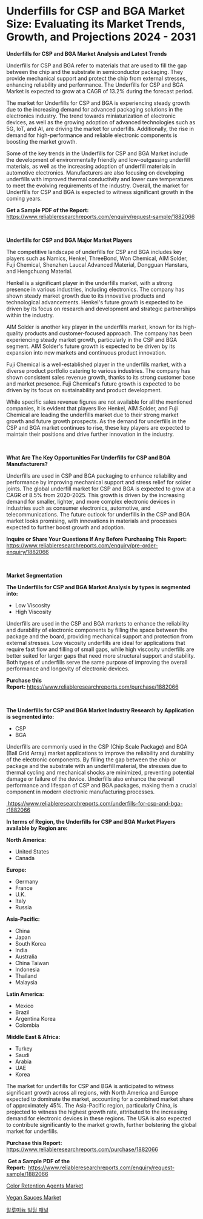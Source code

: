 <p><h1>Underfills for CSP and BGA Market Size: Evaluating its Market Trends, Growth, and Projections 2024 - 2031</h1></p><p><strong>Underfills for CSP and BGA Market Analysis and Latest Trends</strong></p>
<p><p>Underfills for CSP and BGA refer to materials that are used to fill the gap between the chip and the substrate in semiconductor packaging. They provide mechanical support and protect the chip from external stresses, enhancing reliability and performance. The Underfills for CSP and BGA Market is expected to grow at a CAGR of 13.2% during the forecast period.</p><p>The market for Underfills for CSP and BGA is experiencing steady growth due to the increasing demand for advanced packaging solutions in the electronics industry. The trend towards miniaturization of electronic devices, as well as the growing adoption of advanced technologies such as 5G, IoT, and AI, are driving the market for underfills. Additionally, the rise in demand for high-performance and reliable electronic components is boosting the market growth.</p><p>Some of the key trends in the Underfills for CSP and BGA Market include the development of environmentally friendly and low-outgassing underfill materials, as well as the increasing adoption of underfill materials in automotive electronics. Manufacturers are also focusing on developing underfills with improved thermal conductivity and lower cure temperatures to meet the evolving requirements of the industry. Overall, the market for Underfills for CSP and BGA is expected to witness significant growth in the coming years.</p></p>
<p><strong>Get a Sample PDF of the Report:&nbsp;</strong> <a href="https://www.reliableresearchreports.com/enquiry/request-sample/1882066">https://www.reliableresearchreports.com/enquiry/request-sample/1882066</a></p>
<p>&nbsp;</p>
<p><strong>Underfills for CSP and BGA Major Market Players</strong></p>
<p><p>The competitive landscape of underfills for CSP and BGA includes key players such as Namics, Henkel, ThreeBond, Won Chemical, AIM Solder, Fuji Chemical, Shenzhen Laucal Advanced Material, Dongguan Hanstars, and Hengchuang Material. </p><p>Henkel is a significant player in the underfills market, with a strong presence in various industries, including electronics. The company has shown steady market growth due to its innovative products and technological advancements. Henkel's future growth is expected to be driven by its focus on research and development and strategic partnerships within the industry.</p><p>AIM Solder is another key player in the underfills market, known for its high-quality products and customer-focused approach. The company has been experiencing steady market growth, particularly in the CSP and BGA segment. AIM Solder's future growth is expected to be driven by its expansion into new markets and continuous product innovation.</p><p>Fuji Chemical is a well-established player in the underfills market, with a diverse product portfolio catering to various industries. The company has shown consistent sales revenue growth, thanks to its strong customer base and market presence. Fuji Chemical's future growth is expected to be driven by its focus on sustainability and product development.</p><p>While specific sales revenue figures are not available for all the mentioned companies, it is evident that players like Henkel, AIM Solder, and Fuji Chemical are leading the underfills market due to their strong market growth and future growth prospects. As the demand for underfills in the CSP and BGA market continues to rise, these key players are expected to maintain their positions and drive further innovation in the industry.</p></p>
<p>&nbsp;</p>
<p><strong>What Are The Key Opportunities For Underfills for CSP and BGA Manufacturers?</strong></p>
<p><p>Underfills are used in CSP and BGA packaging to enhance reliability and performance by improving mechanical support and stress relief for solder joints. The global underfill market for CSP and BGA is expected to grow at a CAGR of 8.5% from 2020-2025. This growth is driven by the increasing demand for smaller, lighter, and more complex electronic devices in industries such as consumer electronics, automotive, and telecommunications. The future outlook for underfills in the CSP and BGA market looks promising, with innovations in materials and processes expected to further boost growth and adoption.</p></p>
<p><strong>Inquire or Share Your Questions If Any Before Purchasing This Report:</strong> <a href="https://www.reliableresearchreports.com/enquiry/pre-order-enquiry/1882066">https://www.reliableresearchreports.com/enquiry/pre-order-enquiry/1882066</a></p>
<p>&nbsp;</p>
<p><strong>Market Segmentation</strong></p>
<p><strong>The Underfills for CSP and BGA Market Analysis by types is segmented into:</strong></p>
<p><ul><li>Low Viscosity</li><li>High Viscosity</li></ul></p>
<p><p>Underfills are used in the CSP and BGA markets to enhance the reliability and durability of electronic components by filling the space between the package and the board, providing mechanical support and protection from external stresses. Low viscosity underfills are ideal for applications that require fast flow and filling of small gaps, while high viscosity underfills are better suited for larger gaps that need more structural support and stability. Both types of underfills serve the same purpose of improving the overall performance and longevity of electronic devices.</p></p>
<p><strong>Purchase this Report:&nbsp;</strong><a href="https://www.reliableresearchreports.com/purchase/1882066">https://www.reliableresearchreports.com/purchase/1882066</a></p>
<p>&nbsp;</p>
<p><strong>The Underfills for CSP and BGA Market Industry Research by Application is segmented into:</strong></p>
<p><ul><li>CSP</li><li>BGA</li></ul></p>
<p><p>Underfills are commonly used in the CSP (Chip Scale Package) and BGA (Ball Grid Array) market applications to improve the reliability and durability of the electronic components. By filling the gap between the chip or package and the substrate with an underfill material, the stresses due to thermal cycling and mechanical shocks are minimized, preventing potential damage or failure of the device. Underfills also enhance the overall performance and lifespan of CSP and BGA packages, making them a crucial component in modern electronic manufacturing processes.</p></p>
<p><a href="https://www.reliableresearchreports.com/underfills-for-csp-and-bga-r1882066">&nbsp;https://www.reliableresearchreports.com/underfills-for-csp-and-bga-r1882066</a></p>
<p><strong>In terms of Region, the Underfills for CSP and BGA Market Players available by Region are:</strong></p>
<p>
    <p> <strong> North America: </strong>
        <ul>
            <li>United States</li>
            <li>Canada</li>
        </ul>
        </p> 
    <p> <strong> Europe: </strong>
        <ul>
            <li>Germany</li>
            <li>France</li>
            <li>U.K.</li>
            <li>Italy</li>
            <li>Russia</li>
        </ul>
        </p> 
    <p> <strong> Asia-Pacific: </strong>
        <ul>
            <li>China</li>
            <li>Japan</li>
            <li>South Korea</li>
            <li>India</li>
            <li>Australia</li>
            <li>China Taiwan</li>
            <li>Indonesia</li>
            <li>Thailand</li>
            <li>Malaysia</li>
        </ul>
        </p> 
    <p> <strong> Latin America: </strong>
        <ul>
            <li>Mexico</li>
            <li>Brazil</li>
            <li>Argentina Korea</li>
            <li>Colombia</li>
        </ul>
        </p> 
    <p> <strong> Middle East & Africa: </strong>
        <ul>
            <li>Turkey</li>
            <li>Saudi</li>
            <li>Arabia</li>
            <li>UAE</li>
            <li>Korea</li>
        </ul>
    </p>
    </p>
<p><p>The market for underfills for CSP and BGA is anticipated to witness significant growth across all regions, with North America and Europe expected to dominate the market, accounting for a combined market share of approximately 45%. The Asia-Pacific region, particularly China, is projected to witness the highest growth rate, attributed to the increasing demand for electronic devices in these regions. The USA is also expected to contribute significantly to the market growth, further bolstering the global market for underfills.</p></p>
<p><strong>Purchase this Report: </strong><a href="https://www.reliableresearchreports.com/purchase/1882066">https://www.reliableresearchreports.com/purchase/1882066</a></p>
<p>&nbsp;<strong>Get a Sample PDF of the Report:&nbsp;&nbsp;</strong><a href="https://www.reliableresearchreports.com/enquiry/request-sample/1882066">https://www.reliableresearchreports.com/enquiry/request-sample/1882066</a></p>
<p><strong></strong></p>
<p><p><a href="https://view.publitas.com/reportprime-1/color-retention-agents-market-a-global-and-regional-analysis-focus-on-region-country-level-analysis-and-competitive-landscape-analysis-and-forecast-2024-2031/">Color Retention Agents Market</a></p><p><a href="https://github.com/jacobPayne74/Market-Research-Report-List-1/blob/main/vegan-sauces-market.md">Vegan Sauces Market</a></p><p><a href="https://github.com/raap8632/Market-Research-Report-List-2/blob/main/84743209335.md">알루미늄 빌딩 패널</a></p></p>